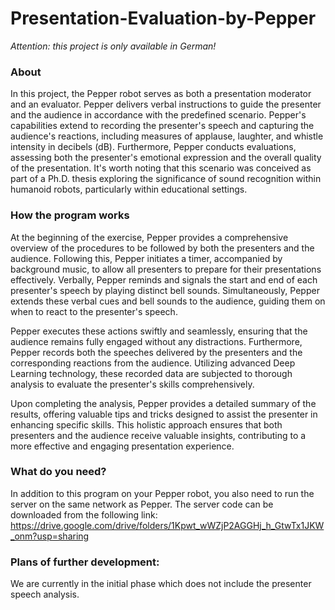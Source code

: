 # Presentation-Evaluation-by-Pepper
*Attention: this project is only available in German!*<br>

### About

In this project, the Pepper robot serves as both a presentation moderator and an evaluator. Pepper delivers verbal instructions to guide the presenter and the audience in accordance with the predefined scenario. Pepper's capabilities extend to recording the presenter's speech and capturing the audience's reactions, including measures of applause, laughter, and whistle intensity in decibels (dB). Furthermore, Pepper conducts evaluations, assessing both the presenter's emotional expression and the overall quality of the presentation. It's worth noting that this scenario was conceived as part of a Ph.D. thesis exploring the significance of sound recognition within humanoid robots, particularly within educational settings.

### How the program works

At the beginning of the exercise, Pepper provides a comprehensive overview of the procedures to be followed by both the presenters and the audience. Following this, Pepper initiates a timer, accompanied by background music, to allow all presenters to prepare for their presentations effectively. Verbally, Pepper reminds and signals the start and end of each presenter's speech by playing distinct bell sounds. Simultaneously, Pepper extends these verbal cues and bell sounds to the audience, guiding them on when to react to the presenter's speech.

Pepper executes these actions swiftly and seamlessly, ensuring that the audience remains fully engaged without any distractions. Furthermore, Pepper records both the speeches delivered by the presenters and the corresponding reactions from the audience. Utilizing advanced Deep Learning technology, these recorded data are subjected to thorough analysis to evaluate the presenter's skills comprehensively.

Upon completing the analysis, Pepper provides a detailed summary of the results, offering valuable tips and tricks designed to assist the presenter in enhancing specific skills. This holistic approach ensures that both presenters and the audience receive valuable insights, contributing to a more effective and engaging presentation experience.      

### What do you need?

In addition to this program on your Pepper robot, you also need to run the server on the same network as Pepper. The server code can be downloaded from the following link:
https://drive.google.com/drive/folders/1Kpwt_wWZjP2AGGHj_h_GtwTx1JKW_onm?usp=sharing

### Plans of further development:

We are currently in the initial phase which does not include the presenter speech analysis.
